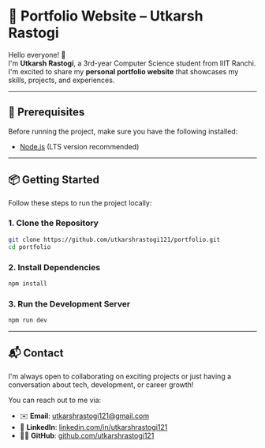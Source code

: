 # 🚀 Portfolio Website – Utkarsh Rastogi

Hello everyone! 👋  
I'm **Utkarsh Rastogi**, a 3rd-year Computer Science student from IIIT Ranchi.  
I'm excited to share my **personal portfolio website** that showcases my skills, projects, and experiences.

---

## 🧰 Prerequisites

Before running the project, make sure you have the following installed:

- [Node.js](https://nodejs.org/) (LTS version recommended)

---

## 📦 Getting Started

Follow these steps to run the project locally:

### 1. Clone the Repository

```bash
git clone https://github.com/utkarshrastogi121/portfolio.git
cd portfolio
```
### 2. Install Dependencies

```bash
npm install
```
### 3. Run the Development Server

```bash
npm run dev
```

---

## 📬 Contact
I'm always open to collaborating on exciting projects or just having a conversation about tech, development, or career growth!

You can reach out to me via:

- ✉️ **Email**: [utkarshrastogi121@gmail.com](mailto:utkarshrastogi121@gmail.com)  
- 💼 **LinkedIn**: [linkedin.com/in/utkarshrastogi121](https://www.linkedin.com/in/utkarshrastogi121)  
- 🧑‍💻 **GitHub**: [github.com/utkarshrastogi121](https://github.com/utkarshrastogi121)  

